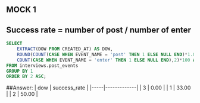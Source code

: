 ## MOCK 1
## Success rate = number of post / number of enter
````sql
SELECT 
	EXTRACT(DOW FROM CREATED_AT) AS DOW,
	ROUND(COUNT(CASE WHEN EVENT_NAME = 'post' THEN 1 ELSE NULL END)*1.00/
	COUNT(CASE WHEN EVENT_NAME = 'enter' THEN 1 ELSE NULL END),2)*100 AS SUCCES_RATE
FROM interviews.post_events
GROUP BY 1
ORDER BY 2 ASC;
````
##Answer: 
| dow | success_rate |
|-----|-------------|
| 3   | 0.00        |
| 1   | 33.00       |
| 2   | 50.00       |
